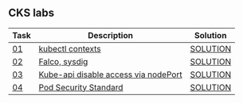 ## CKS labs  
| Task | Description | Solution |
| ---- | ----------- | -------- |
| [01](01) | [kubectl contexts](01%2FREADME.MD) | [SOLUTION](01%2FSOLUTION.MD) |
| [02](02) | [Falco, sysdig](02%2FREADME.MD) | [SOLUTION](02%2FSOLUTION.MD) |
| [03](03) | [Kube-api disable access via nodePort](03%2FREADME.MD) | [SOLUTION](03%2FSOLUTION.MD) |
| [04](04) | [Pod Security Standard](04%2FREADME.MD) | [SOLUTION](04%2FSOLUTION.MD) |
